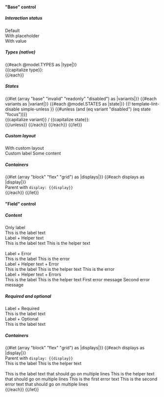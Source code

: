 <section data-test-percy data-section="showcase">
  

  <h4 class="dummy-h4">"Base" control</h4>
  <h5 class="dummy-h6">Interaction status</h5>
  <div class="dummy-form-text-input-base-sample">
    <div>
      <span class="dummy-text-small">Default</span>
      <br />
      <Hds::Form::TextInput::Base />
    </div>
    <div>
      <span class="dummy-text-small">With placeholder</span>
      <br />
      <Hds::Form::TextInput::Base placeholder="Lorem ipsum dolor" />
    </div>
    <div>
      <span class="dummy-text-small">With value</span>
      <br />
      <Hds::Form::TextInput::Base @value="Lorem ipsum dolor" />
    </div>
  </div>
  <h5 class="dummy-h5">Types (native)</h5>
  <div class="dummy-form-text-input-types-grid">
    {{#each @model.TYPES as |type|}}
      <div>
        <span class="dummy-text-small">{{capitalize type}}:</span>
        <br />
        <Hds::Form::TextInput::Base @type={{type}} @value={{type}} />
      </div>
    {{/each}}
  </div>
  <h5 class="dummy-h6">States</h5>
  <div class="dummy-form-text-input-grid-sample">
    {{#let (array "base" "invalid" "readonly" "disabled") as |variants|}}
      {{#each variants as |variant|}}
        {{#each @model.STATES as |state|}}
          {{! template-lint-disable simple-unless }}
          {{#unless (and (eq variant "disabled") (eq state "focus"))}}
            <div>
              <span class="dummy-text-small">{{capitalize variant}} / {{capitalize state}}:</span>
              <br />
              <div class="dummy-form-text-input-sublist" mock-state-value={{state}} mock-state-selector="input">
                <div>
                  <Hds::Form::TextInput::Base
                    disabled={{if (eq variant "disabled") "disabled"}}
                    readonly={{if (eq variant "readonly") "readonly"}}
                    @isInvalid={{if (eq variant "invalid") true}}
                  />
                </div>
                <div>
                  <Hds::Form::TextInput::Base
                    placeholder="Placeholder"
                    disabled={{if (eq variant "disabled") "disabled"}}
                    readonly={{if (eq variant "readonly") "readonly"}}
                    @isInvalid={{if (eq variant "invalid") true}}
                  />
                </div>
                <div>
                  <Hds::Form::TextInput::Base
                    @value="Lorem ipsum dolor"
                    disabled={{if (eq variant "disabled") "disabled"}}
                    readonly={{if (eq variant "readonly") "readonly"}}
                    @isInvalid={{if (eq variant "invalid") true}}
                  />
                </div>
                <div>
                  <Hds::Form::TextInput::Base
                    @type="password"
                    @value="Lorem ipsum dolor"
                    disabled={{if (eq variant "disabled") "disabled"}}
                    readonly={{if (eq variant "readonly") "readonly"}}
                    @isInvalid={{if (eq variant "invalid") true}}
                  />
                </div>
                <div>
                  <Hds::Form::TextInput::Base
                    @type="search"
                    @value="Lorem ipsum dolor"
                    disabled={{if (eq variant "disabled") "disabled"}}
                    readonly={{if (eq variant "readonly") "readonly"}}
                    @isInvalid={{if (eq variant "invalid") true}}
                  />
                </div>
                <div>
                  <Hds::Form::TextInput::Base
                    @type="date"
                    @value="Lorem ipsum dolor"
                    disabled={{if (eq variant "disabled") "disabled"}}
                    readonly={{if (eq variant "readonly") "readonly"}}
                    @isInvalid={{if (eq variant "invalid") true}}
                  />
                </div>
                <div>
                  <Hds::Form::TextInput::Base
                    @type="time"
                    @value="Lorem ipsum dolor"
                    disabled={{if (eq variant "disabled") "disabled"}}
                    readonly={{if (eq variant "readonly") "readonly"}}
                    @isInvalid={{if (eq variant "invalid") true}}
                  />
                </div>
              </div>
            </div>
          {{/unless}}
        {{/each}}
      {{/each}}
    {{/let}}
  </div>
  <h5 class="dummy-h6">Custom layout</h5>
  <div class="dummy-form-text-input-base-sample">
    <div>
      <span class="dummy-text-small">With custom layout</span>
      <br />
      <div class="dummy-form-text-input-custom-layout">
        <label for="my-custom-text-input-example">Custom label</label>
        <Hds::Form::TextInput::Base id="my-custom-text-input-example" @value="Lorem ipsum dolor" />
        <span class="dummy-form-text-input-custom-layout__append-text">Some content</span>
      </div>
    </div>
  </div>
  <h5 class="dummy-h5">Containers</h5>
  <div class="dummy-form-text-input-containers">
    {{#let (array "block" "flex" "grid") as |displays|}}
      {{#each displays as |display|}}
        <div>
          <span class="dummy-text-small">Parent with <code class="dummy-code">display: {{display}}</code></span>
          <br />
          <div class="dummy-form-text-input-sublist">
            <div class="dummy-form-text-input-containers__{{display}}">
              <Hds::Form::TextInput::Base @value="Default width" />
            </div>
            <div class="dummy-form-text-input-containers__{{display}}">
              <Hds::Form::TextInput::Base @value="Custom width" @width="248px" />
            </div>
            <div class="dummy-form-text-input-containers__{{display}}">
              <Hds::Form::TextInput::Base @type="date" />
            </div>
            <div class="dummy-form-text-input-containers__{{display}}">
              <Hds::Form::TextInput::Base @type="time" />
            </div>
          </div>
        </div>
      {{/each}}
    {{/let}}
  </div>

  <h4 class="dummy-h4">"Field" control</h4>
  <h5 class="dummy-h5">Content</h5>
  <div class="dummy-form-text-input-grid-sample">
    <div>
      <span class="dummy-text-small">Only label</span>
      <br />
      <Hds::Form::TextInput::Field @value="Lorem ipsum dolor" as |F|>
        <F.Label>This is the label text</F.Label>
      </Hds::Form::TextInput::Field>
    </div>
    <div>
      <span class="dummy-text-small">Label + Helper text</span>
      <br />
      <Hds::Form::TextInput::Field @value="Lorem ipsum dolor" as |F|>
        <F.Label>This is the label text</F.Label>
        <F.HelperText>This is the helper text</F.HelperText>
      </Hds::Form::TextInput::Field>
    </div>
  </div>
  <br />
  <div class="dummy-form-text-input-grid-sample">
    <div>
      <span class="dummy-text-small">Label + Error</span>
      <br />
      <Hds::Form::TextInput::Field @value="Lorem ipsum dolor" @isInvalid={{true}} as |F|>
        <F.Label>This is the label</F.Label>
        <F.Error>This is the error</F.Error>
      </Hds::Form::TextInput::Field>
    </div>
    <div>
      <span class="dummy-text-small">Label + Helper text + Error</span>
      <br />
      <Hds::Form::TextInput::Field @value="Lorem ipsum dolor" @isInvalid={{true}} as |F|>
        <F.Label>This is the label</F.Label>
        <F.HelperText>This is the helper text</F.HelperText>
        <F.Error>This is the error</F.Error>
      </Hds::Form::TextInput::Field>
    </div>
    <div>
      <span class="dummy-text-small">Label + Helper text + Errors</span>
      <br />
      <Hds::Form::TextInput::Field @value="Lorem ipsum dolor" @isInvalid={{true}} as |F|>
        <F.Label>This is the label</F.Label>
        <F.HelperText>This is the helper text</F.HelperText>
        <F.Error as |E|>
          <E.Message>First error message</E.Message>
          <E.Message>Second error message</E.Message>
        </F.Error>
      </Hds::Form::TextInput::Field>
    </div>
  </div>
  <h5 class="dummy-h5">Required and optional</h5>
  <div class="dummy-form-text-input-grid-sample">
    <div>
      <span class="dummy-text-small">Label + Required</span>
      <br />
      <Hds::Form::TextInput::Field @value="Lorem ipsum dolor" @isRequired={{true}} as |F|>
        <F.Label>This is the label text</F.Label>
      </Hds::Form::TextInput::Field>
    </div>
    <div>
      <span class="dummy-text-small">Label + Optional</span>
      <br />
      <Hds::Form::TextInput::Field @value="Lorem ipsum dolor" @isOptional={{true}} as |F|>
        <F.Label>This is the label text</F.Label>
      </Hds::Form::TextInput::Field>
    </div>
  </div>
  <h5 class="dummy-h5">Containers</h5>
  <div class="dummy-form-text-input-containers">
    {{#let (array "block" "flex" "grid") as |displays|}}
      {{#each displays as |display|}}
        <div>
          <span class="dummy-text-small">Parent with <code class="dummy-code">display: {{display}}</code></span>
          <br />
          <div class="dummy-form-text-input-containers__{{display}}">
            <Hds::Form::TextInput::Field @value="Default width" as |F|>
              <F.Label>This is the label</F.Label>
              <F.HelperText>This is the helper text</F.HelperText>
            </Hds::Form::TextInput::Field>
          </div>
          <br />
          <div class="dummy-form-text-input-containers__{{display}}">
            <Hds::Form::TextInput::Field @value="Custom width" @width="120px" @isInvalid={{true}} as |F|>
              <F.Label>This is the label text that should go on multiple lines</F.Label>
              <F.HelperText>This is the helper text that should go on multiple lines</F.HelperText>
              <F.Error as |E|>
                <E.Message>This is the first error text</E.Message>
                <E.Message>This is the second error text that should go on multiple lines</E.Message>
              </F.Error>
            </Hds::Form::TextInput::Field>
          </div>
        </div>
      {{/each}}
    {{/let}}
  </div>

</section>